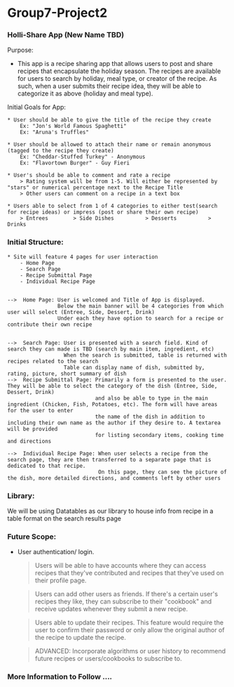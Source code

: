 # Group7-Project2

### Holli-Share App (New Name TBD)

Purpose:

- This app is a recipe sharing app that allows users to post and share recipes that encapsulate the holiday season.
  The recipes are available for users to search by holiday, meal type, or creator of the recipe.
  As such, when a user submits their recipe idea, they will be able to categorize it as above (holiday and meal type).

Initial Goals for App:

    * User should be able to give the title of the recipe they create
        Ex: "Jon's World Famous Spaghetti"
        Ex: "Aruna's Truffles"

    * User should be allowed to attach their name or remain anonymous (tagged to the recipe they create)
        Ex: "Cheddar-Stuffed Turkey" - Anonymous     
        Ex: "Flavortown Burger" - Guy Fieri

    * User's should be able to comment and rate a recipe
        > Rating system will be from 1-5. Will either be represented by "stars" or numerical percentage next to the Recipe Title
        > Other users can comment on a recipe in a text box

    * Users able to select from 1 of 4 categories to either test(search for recipe ideas) or impress (post or share their own recipe)
        > Entrees        > Side Dishes          > Desserts          > Drinks


### Initial Structure:

    * Site will feature 4 pages for user interaction
        - Home Page
        - Search Page
        - Recipe Submittal Page
        - Individual Recipe Page

    
    -->  Home Page: User is welcomed and Title of App is displayed. 
                    Below the main banner will be 4 categories from which user will select (Entree, Side, Dessert, Drink)
                    Under each they have option to search for a recipe or contribute their own recipe

    
    -->  Search Page: User is presented with a search field. Kind of search they can made is TBD (search by main item, ingredient, etc)
                      When the search is submitted, table is returned with recipes related to the search
                      Table can display name of dish, submitted by, rating, picture, short summary of dish
    -->  Recipe Submittal Page: Primarily a form is presented to the user. They will be able to select the category of the dish (Entree, Side, Dessert, Drink)
                                and also be able to type in the main ingredient (Chicken, Fish, Potatoes, etc). The form will have areas for the user to enter
                                the name of the dish in addition to including their own name as the author if they desire to. A textarea will be provided 
                                for listing secondary items, cooking time and directions

    -->  Individual Recipe Page: When user selects a recipe from the search page, they are then transferred to a separate page that is dedicated to that recipe.
                                 On this page, they can see the picture of the dish, more detailed directions, and comments left by other users

### Library:

We will be using Datatables as our library to house info from recipe in a table format on the search results page


### Future Scope:

*   User authentication/ login. 
    > Users will be able to have accounts where they can access recipes that they've contributed and recipes that they've used on their profile page.

    > Users can add other users as friends. If there's a certain user's recipes they like, they can subscribe to their "cookbook" and receive
      updates whenever they submit a new recipe.

    > Users able to update their recipes. This feature would require the user to confirm their password or only allow the original author of the 
      recipe to update the recipe.

    > ADVANCED: Incorporate algorithms or user history to recommend future recipes or users/cookbooks to subscribe to.


### More Information to Follow ....

